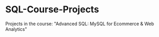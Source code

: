 # SQL-Course-Projects
 Projects in the course: "Advanced SQL: MySQL for Ecommerce &amp; Web Analytics" 
